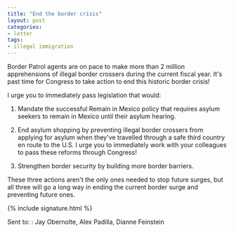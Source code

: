 ```yaml
---
title: "End the border crisis"
layout: post
categories:
- letter
tags:
- illegal immigration
---
```


Border Patrol agents are on pace to make more than 2 million apprehensions of illegal border crossers during the current fiscal year. It's past time for Congress to take action to end this historic border crisis!

I urge you to immediately pass legislation that would:

1. Mandate the successful Remain in Mexico policy that requires asylum seekers to remain in Mexico until their asylum hearing.

2. End asylum shopping by preventing illegal border crossers from applying for asylum when they've travelled through a safe third country en route to the U.S. I urge you to immediately work with your colleagues to pass these reforms through Congress!

3. Strengthen border security by building more border barriers.

These three actions aren't the only ones needed to stop future surges, but all three will go a long way in ending the current border surge and preventing future ones.

{% include signature.html %}

Sent to:
: Jay Obernolte, Alex Padilla, Dianne Feinstein
